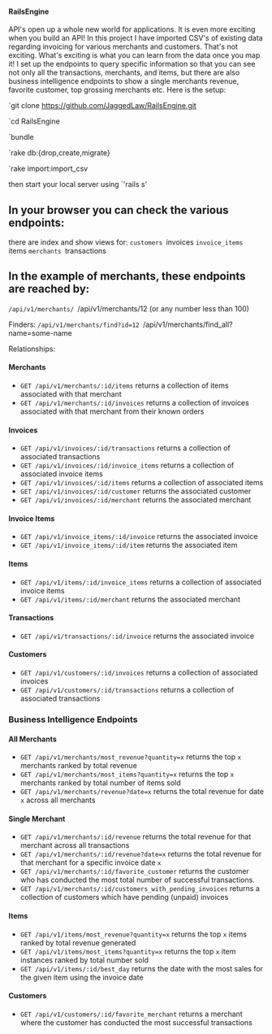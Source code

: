 #### RailsEngine

API's open up a whole new world for applications. It is even more exciting when you build an API! In this project I have imported CSV's of existing data regarding invoicing for various merchants and customers. That's not exciting. What's exciting is what you can learn from the data once you map it! I set up the endpoints to query specific information so that you can see not only all the transactions, merchants, and items, but there are also business intelligence endpoints to show a single merchants revenue, favorite customer, top grossing merchants etc. Here is the setup:

`git clone https://github.com/JaggedLaw/RailsEngine.git

`cd RailsEngine

`bundle

`rake db:{drop,create,migrate}

`rake import:import_csv

then start your local server using `'rails s'

## In your browser you can check the various endpoints:
there are index and show views for:
`customers
`invoices
`invoice_items
`items
`merchants
`transactions

## In the example of merchants, these endpoints are reached by:
`/api/v1/merchants/
`/api/v1/merchants/12      (or any number less than 100)

Finders:
`/api/v1/merchants/find?id=12
`/api/v1/merchants/find_all?name=some-name

Relationships:
#### Merchants

* `GET /api/v1/merchants/:id/items` returns a collection of items associated with that merchant
* `GET /api/v1/merchants/:id/invoices` returns a collection of invoices associated with that merchant from their known orders

#### Invoices

* `GET /api/v1/invoices/:id/transactions` returns a collection of associated transactions
* `GET /api/v1/invoices/:id/invoice_items` returns a collection of associated invoice items
* `GET /api/v1/invoices/:id/items` returns a collection of associated items
* `GET /api/v1/invoices/:id/customer` returns the associated customer
* `GET /api/v1/invoices/:id/merchant` returns the associated merchant

#### Invoice Items

* `GET /api/v1/invoice_items/:id/invoice` returns the associated invoice
* `GET /api/v1/invoice_items/:id/item` returns the associated item

#### Items

* `GET /api/v1/items/:id/invoice_items` returns a collection of associated invoice items
* `GET /api/v1/items/:id/merchant` returns the associated merchant

#### Transactions

* `GET /api/v1/transactions/:id/invoice` returns the associated invoice

#### Customers

* `GET /api/v1/customers/:id/invoices` returns a collection of associated invoices
* `GET /api/v1/customers/:id/transactions` returns a collection of associated transactions

### Business Intelligence Endpoints
#### All Merchants

* `GET /api/v1/merchants/most_revenue?quantity=x` returns the top `x` merchants ranked by total revenue
* `GET /api/v1/merchants/most_items?quantity=x` returns the top `x` merchants ranked by total number of items sold
* `GET /api/v1/merchants/revenue?date=x` returns the total revenue for date `x` across all merchants

#### Single Merchant

* `GET /api/v1/merchants/:id/revenue` returns the total revenue for that merchant across all transactions
* `GET /api/v1/merchants/:id/revenue?date=x` returns the total revenue for that merchant for a specific invoice date `x`
* `GET /api/v1/merchants/:id/favorite_customer` returns the customer who has conducted the most total number of successful transactions.
* `GET /api/v1/merchants/:id/customers_with_pending_invoices` returns a collection of customers which have pending (unpaid) invoices

#### Items

* `GET /api/v1/items/most_revenue?quantity=x` returns the top `x` items ranked by total revenue generated
* `GET /api/v1/items/most_items?quantity=x` returns the top `x` item instances ranked by total number sold
* `GET /api/v1/items/:id/best_day` returns the date with the most sales for the given item using the invoice date

#### Customers

* `GET /api/v1/customers/:id/favorite_merchant` returns a merchant where the customer has conducted the most successful transactions
